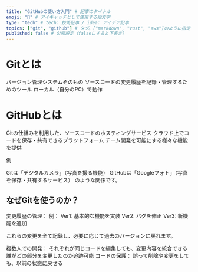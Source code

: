 ```yaml
---
title: "GitHubの使い方入門" # 記事のタイトル
emoji: "📝" # アイキャッチとして使用する絵文字
type: "tech" # tech: 技術記事 / idea: アイデア記事
topics: ["git", "github"] # タグ。["markdown", "rust", "aws"]のように指定する
published: false # 公開設定（falseにすると下書き）
---
```


# Gitとは

バージョン管理システムそのもの
ソースコードの変更履歴を記録・管理するためのツール
ローカル（自分のPC）で動作

# GitHubとは

Gitの仕組みを利用した、ソースコードのホスティングサービス
クラウド上でコードを保存・共有できるプラットフォーム
チーム開発を可能にする様々な機能を提供

例

Gitは「デジタルカメラ」（写真を撮る機能）
GitHubは「Googleフォト」（写真を保存・共有するサービス）
のような関係です。


## なぜGitを使うのか？

変更履歴の管理：
例：
Ver1: 基本的な機能を実装
Ver2: バグを修正
Ver3: 新機能を追加

これらの変更を全て記録し、必要に応じて過去のバージョンに戻れます。

複数人での開発：
それぞれが同じコードを編集しても、変更内容を統合できる
誰がどの部分を変更したのか追跡可能
コードの保護：
誤って削除や変更をしても、以前の状態に戻せる